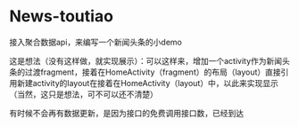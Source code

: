 # News-toutiao
接入聚合数据api，来编写一个新闻头条的小demo


  这是想法（没有这样做，就实现展示）：可以这样来，增加一个activity作为新闻头条的过渡fragment，接着在HomeActivity（fragment）的布局（layout）直接引用新建activity的layout在接着在HomeActivity（layout）中，以此来实现显示（当然，这只是想法，可不可以还不清楚）
  
  
  有时候不会再有数据更新，是因为接口的免费调用接口数，已经到达
